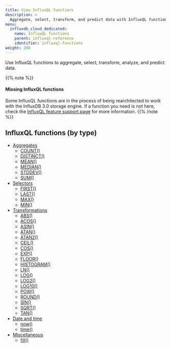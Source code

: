 ```yaml
---
title: View InfluxQL functions
description: >
  Aggregate, select, transform, and predict data with InfluxQL functions.
menu:
  influxdb_cloud_dedicated:
    name: InfluxQL functions
    parent: influxql-reference
    identifier: influxql-functions
weight: 208
---
```


Use InfluxQL functions to aggregate, select, transform, analyze, and predict data.

{{% note %}}
#### Missing InfluxQL functions

Some InfluxQL functions are in the process of being rearchitected to work with
the InfluxDB 3.0 storage engine. If a function you need is not here, check the
[InfluxQL feature support page](/influxdb/cloud-dedicated/reference/influxql/feature-support/#function-support)
for more information.
{{% /note %}}

## InfluxQL functions (by type)

- [Aggregates](/influxdb/cloud-dedicated/reference/influxql/functions/aggregates/)
  - [COUNT()](/influxdb/cloud-dedicated/reference/influxql/functions/aggregates/#count)
  - [DISTINCT()](/influxdb/cloud-dedicated/reference/influxql/functions/aggregates/#distinct)
  - [MEAN()](/influxdb/cloud-dedicated/reference/influxql/functions/aggregates/#mean)
  - [MEDIAN()](/influxdb/cloud-dedicated/reference/influxql/functions/aggregates/#median)
  - [STDDEV()](/influxdb/cloud-dedicated/reference/influxql/functions/aggregates/#stddev)
  - [SUM()](/influxdb/cloud-dedicated/reference/influxql/functions/aggregates/#sum)
  <!-- - [INTEGRAL()](/influxdb/cloud-dedicated/reference/influxql/functions/aggregates/#integral) -->
  <!-- - [MODE()](/influxdb/cloud-dedicated/reference/influxql/functions/aggregates/#mode) -->
  <!-- - [SPREAD()](/influxdb/cloud-dedicated/reference/influxql/functions/aggregates/#spread) -->
- [Selectors](/influxdb/cloud-dedicated/reference/influxql/functions/selectors/)
  - [FIRST()](/influxdb/cloud-dedicated/reference/influxql/functions/selectors/#first)
  - [LAST()](/influxdb/cloud-dedicated/reference/influxql/functions/selectors/#last)
  - [MAX()](/influxdb/cloud-dedicated/reference/influxql/functions/selectors/#max)
  - [MIN()](/influxdb/cloud-dedicated/reference/influxql/functions/selectors/#min)
  <!-- - [BOTTOM()](/influxdb/cloud-dedicated/reference/influxql/functions/selectors/#bottom) -->
  <!-- - [PERCENTILE()](/influxdb/cloud-dedicated/reference/influxql/functions/selectors/#percentile) -->
  <!-- - [SAMPLE()](/influxdb/cloud-dedicated/reference/influxql/functions/selectors/#sample) -->
  <!-- - [TOP()](/influxdb/cloud-dedicated/reference/influxql/functions/selectors/#top) -->
- [Transformations](/influxdb/cloud-dedicated/reference/influxql/functions/transformations/)
  - [ABS()](/influxdb/cloud-dedicated/reference/influxql/functions/transformations/#abs)
  - [ACOS()](/influxdb/cloud-dedicated/reference/influxql/functions/transformations/#acos)
  - [ASIN()](/influxdb/cloud-dedicated/reference/influxql/functions/transformations/#asin)
  - [ATAN()](/influxdb/cloud-dedicated/reference/influxql/functions/transformations/#atan)
  - [ATAN2()](/influxdb/cloud-dedicated/reference/influxql/functions/transformations/#atan2)
  - [CEIL()](/influxdb/cloud-dedicated/reference/influxql/functions/transformations/#ceil)
  - [COS()](/influxdb/cloud-dedicated/reference/influxql/functions/transformations/#cos)
  - [EXP()](/influxdb/cloud-dedicated/reference/influxql/functions/transformations/#exp)
  - [FLOOR()](/influxdb/cloud-dedicated/reference/influxql/functions/transformations/#floor)
  - [HISTOGRAM()](/influxdb/cloud-dedicated/reference/influxql/functions/transformations/#histogram)
  - [LN()](/influxdb/cloud-dedicated/reference/influxql/functions/transformations/#ln)
  - [LOG()](/influxdb/cloud-dedicated/reference/influxql/functions/transformations/#log)
  - [LOG2()](/influxdb/cloud-dedicated/reference/influxql/functions/transformations/#log2)
  - [LOG10()](/influxdb/cloud-dedicated/reference/influxql/functions/transformations/#log10)
  - [POW()](/influxdb/cloud-dedicated/reference/influxql/functions/transformations/#pow)
  - [ROUND()](/influxdb/cloud-dedicated/reference/influxql/functions/transformations/#round)
  - [SIN()](/influxdb/cloud-dedicated/reference/influxql/functions/transformations/#sin)
  - [SQRT()](/influxdb/cloud-dedicated/reference/influxql/functions/transformations/#sqrt)
  - [TAN()](/influxdb/cloud-dedicated/reference/influxql/functions/transformations/#tan)
  <!-- - [CUMULATIVE_SUM()](/influxdb/cloud-dedicated/reference/influxql/functions/transformations/#cumulative_sum) -->
  <!-- - [DERIVATIVE()](/influxdb/cloud-dedicated/reference/influxql/functions/transformations/#derivative) -->
  <!-- - [DIFFERENCE()](/influxdb/cloud-dedicated/reference/influxql/functions/transformations/#difference) -->
  <!-- - [ELAPSED()](/influxdb/cloud-dedicated/reference/influxql/functions/transformations/#elapsed) -->
  <!-- - [MOVING_AVERAGE()](/influxdb/cloud-dedicated/reference/influxql/functions/transformations/#moving_average) -->
  <!-- - [NON_NEGATIVE_DERIVATIVE()](/influxdb/cloud-dedicated/reference/influxql/functions/transformations/#non_negative_derivative) -->
  <!-- - [NON_NEGATIVE_DIFFERENCE()](/influxdb/cloud-dedicated/reference/influxql/functions/transformations/#non_negative_difference) -->
- [Date and time](/influxdb/cloud-dedicated/reference/influxql/functions/date-time/)
  - [now()](/influxdb/cloud-dedicated/reference/influxql/functions/date-time/#now)
  - [time()](/influxdb/cloud-dedicated/reference/influxql/functions/date-time/#time)
- [Miscellaneous](/influxdb/cloud-dedicated/reference/influxql/functions/misc/)
  - [fill()](/influxdb/cloud-dedicated/reference/influxql/functions/misc/#fill)
<!-- - [Technical analysis](/influxdb/cloud-dedicated/reference/influxql/functions/technical-analysis/) -->
  <!-- - (Predictive analysis) [HOLT_WINTERS()](/influxdb/cloud-dedicated/reference/influxql/functions/technical-analysis/#holt_winters) -->
  <!-- - [CHANDE_MOMENTUM_OSCILLATOR()](/influxdb/cloud-dedicated/reference/influxql/functions/technical-analysis/#chande_momentum_oscillator) -->
  <!-- - [DOUBLE_EXPONENTIAL_MOVING_AVERAGE()](/influxdb/cloud-dedicated/reference/influxql/functions/technical-analysis/#double_exponential_moving_average) -->
  <!-- - [EXPONENTIAL_MOVING_AVERAGE()](/influxdb/cloud-dedicated/reference/influxql/functions/technical-analysis/#exponential_moving_average) -->
  <!-- - [KAUFMANS_EFFICIENCY_RATIO()](/influxdb/cloud-dedicated/reference/influxql/functions/technical-analysis/#kaufmans_adaptive_moving_average) -->
  <!-- - [KAUFMANS_ADAPTIVE_MOVING_AVERAGE()](/influxdb/cloud-dedicated/reference/influxql/functions/technical-analysis/#kaufmans_adaptive_moving_average) -->
  <!-- - [RELATIVE_STRENGTH_INDEX()](/influxdb/cloud-dedicated/reference/influxql/functions/technical-analysis/#relative_strength_index) -->
  <!-- - [TRIPLE_EXPONENTIAL_MOVING_AVERAGE()](/influxdb/cloud-dedicated/reference/influxql/functions/technical-analysis/#triple_exponential_moving_average) -->
  <!-- - [TRIPLE_EXPONENTIAL_DERIVATIVE()](/influxdb/cloud-dedicated/reference/influxql/functions/technical-analysis/#triple_exponential_derivative) -->

